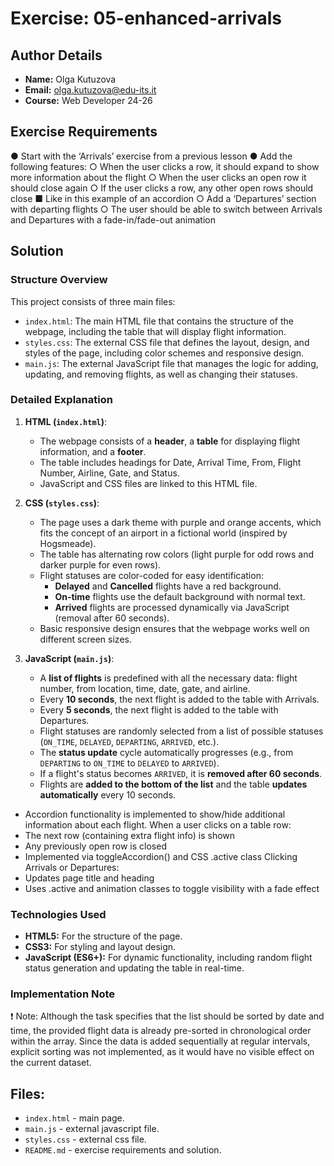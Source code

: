 # Exercise: 05-enhanced-arrivals

## Author Details
- **Name:** Olga Kutuzova  
- **Email:** olga.kutuzova@edu-its.it  
- **Course:** Web Developer 24-26


## Exercise Requirements
● Start with the ‘Arrivals’ exercise from a previous lesson
● Add the following features:
○ When the user clicks a row, it should expand to show more information about the flight
○ When the user clicks an open row it should close again
○ If the user clicks a row, any other open rows should close
■ Like in this example of an accordion
○ Add a ‘Departures’ section with departing flights
○ The user should be able to switch between Arrivals and Departures with a fade-in/fade-out 
animation

 
## Solution

### Structure Overview

This project consists of three main files:

- `index.html`: The main HTML file that contains the structure of the webpage, including the table that will display flight information.
- `styles.css`: The external CSS file that defines the layout, design, and styles of the page, including color schemes and responsive design.
- `main.js`: The external JavaScript file that manages the logic for adding, updating, and removing flights, as well as changing their statuses.

### Detailed Explanation

1. **HTML (`index.html`)**:
   - The webpage consists of a **header**, a **table** for displaying flight information, and a **footer**.
   - The table includes headings for Date, Arrival Time, From, Flight Number, Airline, Gate, and Status.
   - JavaScript and CSS files are linked to this HTML file.

2. **CSS (`styles.css`)**:
   - The page uses a dark theme with purple and orange accents, which fits the concept of an airport in a fictional world (inspired by Hogsmeade).
   - The table has alternating row colors (light purple for odd rows and darker purple for even rows).
   - Flight statuses are color-coded for easy identification:
     - **Delayed** and  **Cancelled** flights have a red background.
     - **On-time** flights use the default background with normal text.
     - **Arrived** flights are processed dynamically via JavaScript (removal after 60 seconds).
   - Basic responsive design ensures that the webpage works well on different screen sizes.

3. **JavaScript (`main.js`)**:
   - A **list of flights** is predefined with all the necessary data: flight number, from location, time, date, gate, and airline.
   - Every **10 seconds**, the next flight is added to the table with Arrivals.
   - Every **5 seconds**, the next flight is added to the table with Departures.
   - Flight statuses are randomly selected from a list of possible statuses (`ON_TIME`, `DELAYED`, `DEPARTING`, `ARRIVED`, etc.).
   - The **status update** cycle automatically progresses (e.g., from `DEPARTING` to `ON_TIME` to `DELAYED` to `ARRIVED`).
   - If a flight's status becomes `ARRIVED`, it is **removed after 60 seconds**.
   - Flights are **added to the bottom of the list** and the table **updates automatically** every 10 seconds. 
 - Accordion functionality is implemented to show/hide additional information about each flight.
When a user clicks on a table row:
- The next row (containing extra flight info) is shown
- Any previously open row is closed
- Implemented via toggleAccordion() and CSS .active class
Clicking Arrivals or Departures:
- Updates page title and heading
- Uses .active and animation classes to toggle visibility with a fade effect

### Technologies Used
- **HTML5:** For the structure of the page.
- **CSS3:** For styling and layout design.
- **JavaScript (ES6+):** For dynamic functionality, including random flight status generation and updating the table in real-time.

### Implementation Note
❗ Note:
Although the task specifies that the list should be sorted by date and time, the provided flight data is already pre-sorted in chronological order within the array. Since the data is added sequentially at regular intervals, explicit sorting was not implemented, as it would have no visible effect on the current dataset.

## Files:
- `index.html` - main page.
- `main.js` - external javascript file.
- `styles.css` - external css file.
- `README.md` - exercise requirements and solution. 
